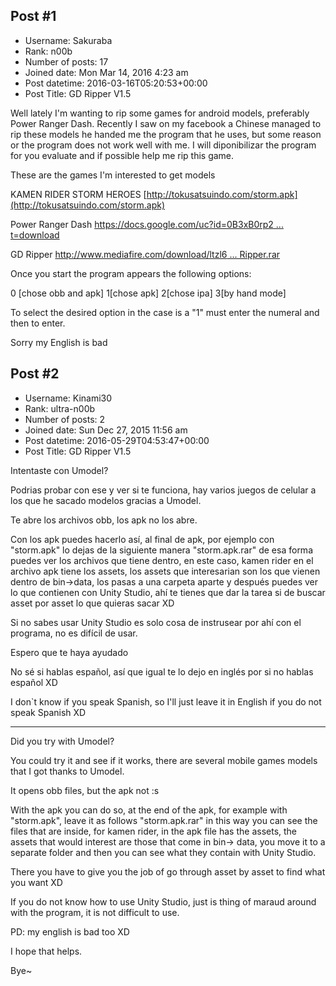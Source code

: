 ## Post #1
- Username: Sakuraba
- Rank: n00b
- Number of posts: 17
- Joined date: Mon Mar 14, 2016 4:23 am
- Post datetime: 2016-03-16T05:20:53+00:00
- Post Title: GD Ripper V1.5

Well lately I'm wanting to rip some games for android models, preferably Power Ranger Dash.
Recently I saw on my facebook a Chinese managed to rip these models he handed me the program that he uses, but some reason or the program does not work well with me. I will diponibilizar the program for you evaluate and if possible help me rip this game.

These are the games I'm interested to get models

KAMEN RIDER STORM HEROES
[http://tokusatsuindo.com/storm.apk](http://tokusatsuindo.com/storm.apk)

Power Ranger Dash
[https://docs.google.com/uc?id=0B3xB0rp2 ... t=download](https://docs.google.com/uc?id=0B3xB0rp2wlgFWW5vRlYxMVNnclU&export=download)

GD Ripper
[http://www.mediafire.com/download/ltzl6 ... Ripper.rar](http://www.mediafire.com/download/ltzl6t371ljabsd/GD+Ripper.rar)

Once you start the program appears the following options:

0 [chose obb and apk]
1[chose apk]
2[chose ipa]
3[by hand mode]

To select the desired option in the case is a "1" must enter the numeral and then to enter.

Sorry my English is bad
## Post #2
- Username: Kinami30
- Rank: ultra-n00b
- Number of posts: 2
- Joined date: Sun Dec 27, 2015 11:56 am
- Post datetime: 2016-05-29T04:53:47+00:00
- Post Title: GD Ripper V1.5

Intentaste con Umodel?

Podrias probar con ese y ver si te funciona, hay varios juegos de celular a los que he sacado modelos gracias a Umodel.

Te abre los archivos obb, los apk no los abre.

Con los apk puedes hacerlo así, al final de apk, por ejemplo con "storm.apk" lo dejas de la siguiente manera "storm.apk.rar" de esa forma puedes ver los archivos que tiene dentro, en este caso, kamen rider en el archivo apk tiene los assets, los assets que interesarian son los que vienen dentro de bin->data, los pasas a una carpeta aparte y después puedes ver lo que contienen con Unity Studio, ahí te tienes que dar la tarea si de buscar asset por asset lo que quieras sacar XD 

Si no sabes usar Unity Studio es solo cosa de instrusear por ahí con el programa, no es difícil de usar.

Espero que te haya ayudado   

No sé si hablas español, así que igual te lo dejo en inglés por si no hablas español XD

I don`t know if you speak Spanish, so I'll just leave it in English if you do not speak Spanish XD

--------------------------------------------------------------------------------------------------------

Did you try with Umodel?

You could try it and see if it works, there are several mobile games models that I got thanks to Umodel.

It opens obb files, but the apk not :s

With the apk you can do so, at the end of the apk, for example with "storm.apk", leave it as follows "storm.apk.rar" in this way you can see the files that are inside, for kamen rider, in the apk file has the assets, the assets that would interest are those that come in bin-> data, you move it to a separate folder and then you can see what they contain with Unity Studio.

There you have to give you the job of go through asset by asset to find what you want XD

If you do not know how to use Unity Studio, just is thing of maraud around with the program, it is not difficult to use.

PD: my english is bad too XD

I hope that helps.

Bye~

